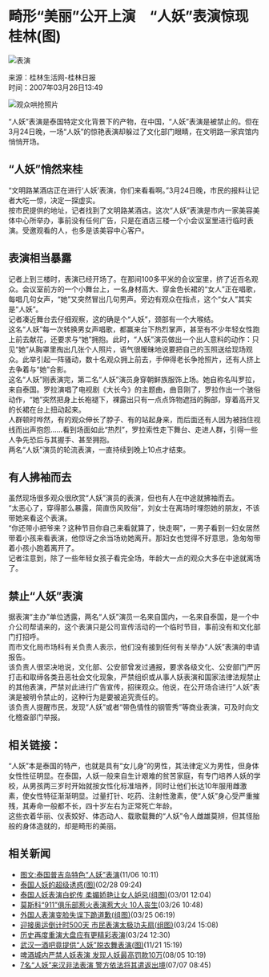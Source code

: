 # 畸形“美丽”公开上演　“人妖”表演惊现桂林(图)

![表演](https://photocdn.sohu.com/20061229/Img247343560.gif)

来源：桂林生活网-桂林日报  
时间：2007年03月26日13:49

![观众哄抢照片](https://photocdn.sohu.com/20070326/Img248979591.jpg)

“人妖”表演是泰国特定文化背景下的产物，在中国，“人妖”表演是被禁止的。但在3月24日晚，一场“人妖”的惊艳表演却躲过了文化部门眼睛，在文明路一家宾馆内悄悄开场。

## “人妖”悄然来桂

“文明路某酒店正在进行‘人妖’表演，你们来看看啊。”3月24日晚，市民的报料让记者大吃一惊，决定一探虚实。  
按市民提供的地址，记者找到了文明路某酒店。这次“人妖”表演是市内一家美容美体中心所举办，事前没有任何广告，只是在酒店三楼一个小会议室里进行临时表演。受邀观看的人，也多是该美容中心客户。

## 表演相当暴露

记者上到三楼时，表演已经开场了。在那间100多平米的会议室里，挤了近百名观众。会议室前方的一个小舞台上，一名身材高大、穿金色长裙的“女人”正在唱歌，每唱几句女声，“她”又突然冒出几句男声。旁边有观众在指点，这个“女人”其实是“人妖”。  
记者凑近舞台去仔细观察，这的确是个“人妖”，颈部有一个大喉结。  
这名“人妖”每一次转换男女声唱歌，都赢来台下热烈掌声，甚至有不少年轻女性跑上前去献花，还要求与“她”拥抱。此时，“人妖”演员做出一个出人意料的动作：只见“她”从胸罩里掏出几张个人照片，语气很暧昧地说要把自己的玉照送给现场观众。此举引起一阵骚动，数十名观众拥上前去，手伸得老长争抢照片，还有人挤上去争着与“她”合影。  
这名“人妖”刚表演完，第二名“人妖”演员身穿朝鲜族服饰上场。她自称名叫罗拉，来自泰国。罗拉演唱了电视剧《大长今》的主题曲，曲音刚了，罗拉作出一个骇俗动作，“她”突然把身上长袍褪下，裸露出只有一点点饰物遮挡的胸部，穿着高开叉的长裙在台上扭动起来。  
人群顿时哗然，有的观众伸长了脖子、有的站起身来，而后面还有人因为被挡住视线而出声抱怨……看到场面如此“热烈”，罗拉索性走下舞台、走进人群，引得一些人争先恐后与其握手、甚至拥抱。  
两名“人妖”演员的轮流表演，一直持续到晚上10点才结束。

## 有人拂袖而去

虽然现场很多观众很欣赏“人妖”演员的表演，但也有人在中途就拂袖而去。  
“太恶心了，穿得那么暴露，简直伤风败俗”，刘女士在离场时埋怨她的朋友，不该带她来看这个表演。  
“你还带小把爷来？这种节目你自己来看就算了，快走啊”，一男子看到一妇女居然带着小孩来看表演，他惊讶之余当场劝她离开。那妇女也觉得不好意思，急匆匆带着小孩小跑着离开了。  
记者注意到，除了一些年轻女孩子看完全场，年龄大一点的观众大多在中途就离场了。

## 禁止“人妖”表演

据表演“主办”单位透露，两名“人妖”演员一名来自国内，一名来自泰国，是一个中介公司帮请来的，这个表演只是公司宣传活动的一个临时节目，事前没有和文化部门打招呼。  
而市文化局市场科有关负责人表示，他们没有接到任何有关举办“人妖”表演的申请报告。  
该负责人很坚决地说，文化部、公安部曾发过通报，要求各级文化、公安部门严厉打击和取缔各类丑恶社会文化现象，严禁组织或从事人妖表演和国家法律法规禁止的其他表演，严禁对此进行广告宣传，招徕观众。他说，在公开场合进行“人妖”表演是被明令禁止的，这种行为是要被追究责任的。  
该负责人提醒市民，发现“人妖”或者“带色情性的钢管秀”等商业表演，可及时向文化稽查部门举报。

## 相关链接：

“人妖”本是泰国的特产，也就是具有“女儿身”的男性，其法律定义为男性，但身体女性性征明显。在泰国，人妖一般来自生计艰难的贫苦家庭，有专门培养人妖的学校，从男孩两三岁时开始就按女性化标准培养，同时让他们长达10年服用雌激素，使女性特征渐渐明显。过量打针、吃药、注射性激素，使“人妖”身心受严重摧残，其寿命一般都不长，四十岁左右为正常死亡年龄。  
这些衣着华丽、仪表姣好、体态动人、载歌载舞的“人妖”令人雌雄莫辨，但其怪胎般的身体造就的，却是畸形的美丽。

## 相关新闻
- [图文:泰国普吉岛特色“人妖”表演](https://news.sohu.com/20061106/n246217660.shtml)(11/06 10:11)
- [泰国人妖的超级诱惑(图)](https://news.sohu.com/20070228/n248403411.shtml)(02/28 09:24)
- [泰国人妖表演白蛇传 柔媚娇艳让女人妒忌(组图)](https://news.sohu.com/20070301/n248437747.shtml)(03/01 12:04)
- [莫斯科“911”俱乐部惹火表演惹大火 10人丧生](https://news.sohu.com/20070326/n248974797.shtml)(03/26 10:48)
- [外国人表演变脸失误下跪道歉(组图)](https://news.sohu.com/20070325/n248950941.shtml)(03/25 06:19)
- [迎接奥运倒计时500天 市民表演太极功夫扇(组图)](https://news.sohu.com/20070324/n248945513.shtml)(03/24 15:08)
- [历史再度重演大盘应有更精彩表演](https://news.sohu.com/20070324/n248943763.shtml)(03/24 12:30)
- [武汉一酒吧竟提供“人妖”脱衣舞表演(图)](https://news.sohu.com/20061121/n246528030.shtml)(11/21 15:19)
- [啤酒城内严禁人妖表演 发现人妖最高罚款10万](https://news.sohu.com/20060805/n244634782.shtml)(08/05 10:19)
- [7名“人妖”来汉非法表演 警方依法将其遣返出境](https://news.sohu.com/20060707/n244140218.shtml)(07/07 08:45)